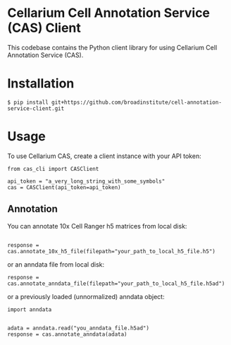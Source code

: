# Cellarium Cell Annotation Service (CAS) Client
This codebase contains the Python client library for using Cellarium Cell Annotation Service (CAS).

# Installation
```
$ pip install git+https://github.com/broadinstitute/cell-annotation-service-client.git
```
# Usage
To use Cellarium CAS, create a client instance with your API token:

```python3
from cas_cli import CASClient

api_token = "a_very_long_string_with_some_symbols"
cas = CASClient(api_token=api_token)
```

## Annotation
You can annotate 10x Cell Ranger h5 matrices from local disk:
```python3

response = cas.annotate_10x_h5_file(filepath="your_path_to_local_h5_file.h5")
```
or an anndata file from local disk:
```python3
response = cas.annotate_anndata_file(filepath="your_path_to_local_h5_file.h5ad")
```
or a previously loaded (unnormalized) anndata object:
```python3
import anndata


adata = anndata.read("you_anndata_file.h5ad")
response = cas.annotate_anndata(adata)
```
